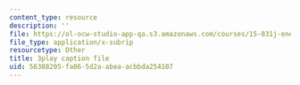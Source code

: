 ```yaml
---
content_type: resource
description: ''
file: https://ol-ocw-studio-app-qa.s3.amazonaws.com/courses/15-031j-energy-decisions-markets-and-policies-spring-2012/56388205fa065d2aabeaacbbda254107_NmVdm5kqDvM.vtt
file_type: application/x-subrip
resourcetype: Other
title: 3play caption file
uid: 56388205-fa06-5d2a-abea-acbbda254107
---
```

